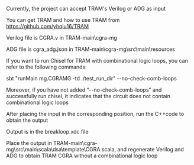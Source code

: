 Currently, the project can accept TRAM's Verilog or ADG as input

You can get TRAM and how to use TRAM from https://github.com/yhqiu16/TRAM

Verilog file is CGRA.v in TRAM-main\cgra-mg

ADG file is cgra_adg.json in TRAM-main\cgra-mg\src\main\resources

If you want to run Chisel for TRAM with combinational logic loops, you can refer to the following commands:

  sbt "runMain mg.CGRAMG -td ./test_run_dir" --no-check-comb-loops
  
Moreover, if you have not added “--no-check-comb-loops” and successfully run chisel, it indicates that the circuit does not contain combinational logic loops

After placing the input in the corresponding position, run the C++code to obtain the output

Output is in the breakloop.xdc file

Place the output in TRAM-main\cgra-mg\src\main\scala\dsa\template\CGRA.scala, and regenerate Verilog and ADG to obtain TRAM CGRA without a combinational logic loop
